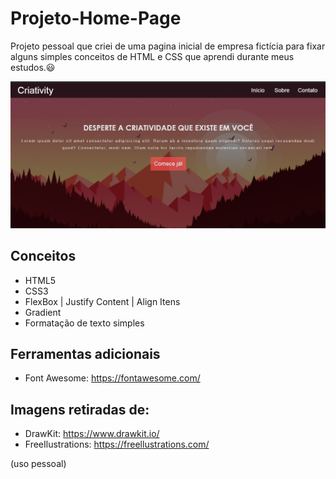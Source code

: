 # Projeto-Home-Page
Projeto pessoal que criei de uma pagina inicial de empresa fictícia para fixar alguns simples conceitos de HTML e CSS que aprendi durante meus estudos.:smiley:


<img src = "project_img/Screenshot_1.png">


<h2>Conceitos</h2>

- HTML5
- CSS3
- FlexBox | Justify Content | Align Itens
- Gradient 
- Formatação de texto simples


<h2>Ferramentas adicionais</h2>

- Font Awesome: https://fontawesome.com/

<h2>Imagens retiradas de:</h2>

- DrawKit: https://www.drawkit.io/
- FreeIlustrations: https://freellustrations.com/

(uso pessoal)


